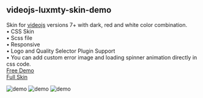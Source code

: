 ## videojs-luxmty-skin-demo
Skin for [videojs](http://videojs.com/) versions 7+ with dark, red and white color combination.<br>
• CSS Skin <br>
• Scss file <br>
• Responsive <br>
• Logo and Quality Selector Plugin Support <br>
• You can add custom error image and loading spinner animation directly in css code. <br>
[Free Demo](https://codepen.io/emiliosg11/pen/yLqzeeb) <br>
[Full Skin](https://ko-fi.com/s/edb613e555) <br>

![demo](https://raw.githubusercontent.com/EmilioSG11/videojs-luxmty-skin-demo/main/Images/IMG_20230116_004128.jpg)
![demo](https://raw.githubusercontent.com/EmilioSG11/videojs-luxmty-skin-demo/main/Images/IMG_20230116_004243.jpg)
![demo](https://raw.githubusercontent.com/EmilioSG11/videojs-luxmty-skin-demo/main/Images/IMG_20230117_144525.jpg)
